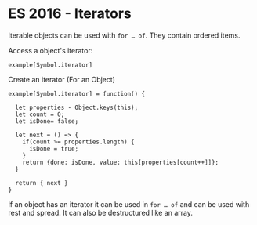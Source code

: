 # ES 2016 - Iterators

Iterable objects can be used with `for … of`. They contain ordered items.

Access a object's iterator:

```
example[Symbol.iterator]
```

Create an iterator (For an Object)

```
example[Symbol.iterator] = function() {

  let properties - Object.keys(this);
  let count = 0;
  let isDone= false;

  let next = () => {
    if(count >= properties.length) {
      isDone = true;
    }
    return {done: isDone, value: this[properties[count++]]};
  }

  return { next }
}
```

If an object has an iterator it can be used in `for … of` and can be used with
rest and spread. It can also be destructured like an array.
